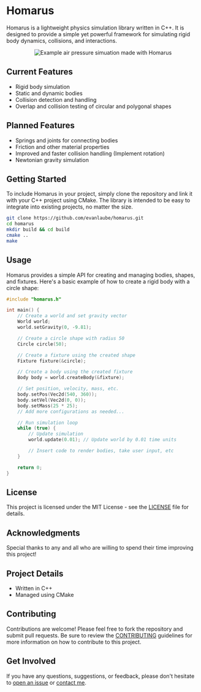 # Homarus

Homarus is a lightweight physics simulation library written in C++. It is designed to provide a simple yet powerful framework for simulating rigid body dynamics, collisions, and interactions.

<p align="center">
  <img src="https://github.com/evanlaube/homarus/blob/main/assets/readme/pressureSim.gif" alt="Example air pressure simuation made with Homarus"/>
</p>

## Current Features

- Rigid body simulation
- Static and dynamic bodies
- Collision detection and handling
- Overlap and collision testing of circular and polygonal shapes 

## Planned Features

- Springs and joints for connecting bodies
- Friction and other material properties
- Improved and faster collision handling (Implement rotation)
- Newtonian gravity simulation

## Getting Started

To include Homarus in your project, simply clone the repository and link it with your C++ project using CMake. The library is intended to be easy to integrate into existing projects, no matter the size. 

```bash
git clone https://github.com/evanlaube/homarus.git
cd homarus
mkdir build && cd build
cmake ..
make 
```

## Usage

Homarus provides a simple API for creating and managing bodies, shapes, and fixtures. Here's a basic example of how to create a rigid body with a circle shape:

```cpp
#include "homarus.h"

int main() {
    // Create a world and set gravity vector
    World world;
    world.setGravity(0, -9.81); 

    // Create a circle shape with radius 50
    Circle circle(50);

    // Create a fixture using the created shape
    Fixture fixture(&circle);

    // Create a body using the created fixture
    Body body = world.createBody(&fixture);

    // Set position, velocity, mass, etc.
    body.setPos(Vec2d(540, 360));
    body.setVel(Vec2d(0, 0));
    body.setMass(25 * 25);
    // Add more configurations as needed...

    // Run simulation loop
    while (true) {
        // Update simulation
        world.update(0.01); // Update world by 0.01 time units

        // Insert code to render bodies, take user input, etc
    }

    return 0;
}
```

## License

This project is licensed under the MIT License - see the [LICENSE](LICENSE.txt) file for details.

## Acknowledgments

Special thanks to any and all who are willing to spend their time improving this project!

## Project Details

- Written in C++
- Managed using CMake

## Contributing

Contributions are welcome! Please feel free to fork the repository and submit pull requests. Be sure to review the [CONTRIBUTING](CONTRIBUTING.md) guidelines for more information on how to contribute to this project.

## Get Involved

If you have any questions, suggestions, or feedback, please don't hesitate to [open an issue](https://github.com/evanlaube/homarus/issues) or [contact me](mailto:laubeevan@gmail.com).

